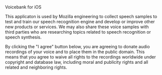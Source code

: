 Voicebank for iOS


This applicaton is used by Mozilla engineering to collect speech samples to test and train our speech recognition engine and develop or improve other new products or services. We may also share these voice samples with third parties who are researching topics related to speech recognition or speech synthesis.

By clicking the "I agree" button below, you are agreeing to donate audio recordings of your voice and to place them in the public domain. This means that you agree to waive all rights to the recordings worldwide under copyright and database law, including moral and publicity rights and all related and neighboring rights.

